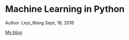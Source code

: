 # Machine Learning in Python

Author :Leyi_Wang
Sept, 18, 2016

[My blog](https://leyiwang.github.io/)
